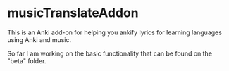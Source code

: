 # musicTranslateAddon
This is an Anki add-on for helping you ankify lyrics for learning languages using Anki and music. 

So far I am working on the basic functionality that can be found on the "beta" folder.
